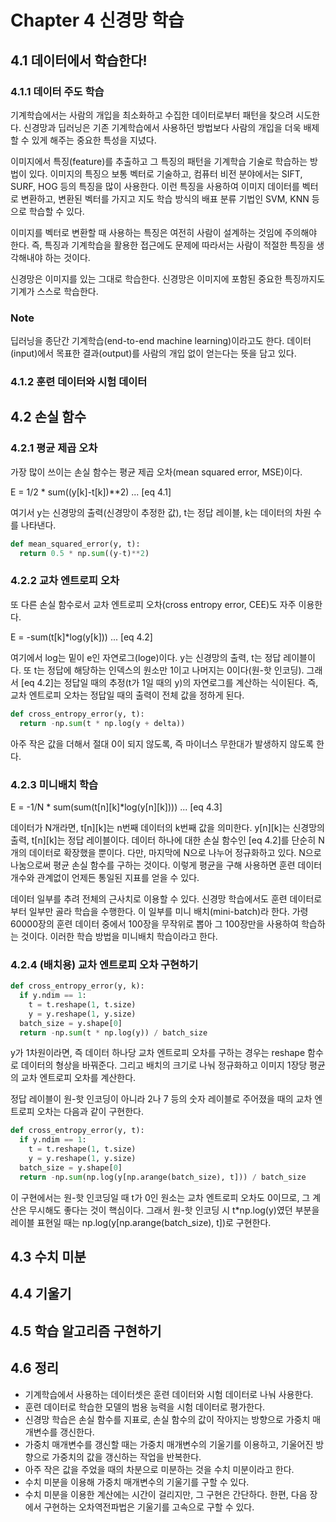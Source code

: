 # Chapter 4 신경망 학습

## 4.1 데이터에서 학습한다!

### 4.1.1 데이터 주도 학습
기계학습에서는 사람의 개입을 최소화하고 수집한 데이터로부터 패턴을 찾으려 시도한다. 신경망과 딥러닝은 기존 기계학습에서 사용하던 방법보다 사람의 개입을 더욱 배제할 수 있게 해주는 중요한 특성을 지녔다.

이미지에서 특징(feature)를 추출하고 그 특징의 패턴을 기계학습 기술로 학습하는 방법이 있다. 이미지의 특징으 보통 벡터로 기술하고, 컴퓨터 비전 분야에서는 SIFT, SURF, HOG 등의 특징을 많이 사용한다. 이런 특징을 사용하여 이미지 데이터를 벡터로 변환하고, 변환된 벡터를 가지고 지도 학습 방식의 배표 분류 기법인 SVM, KNN 등으로 학습할 수 있다.

이미지를 벡터로 변환할 때 사용하는 특징은 여전히 사람이 설계하는 것임에 주의해야 한다. 즉, 특징과 기계학습을 활용한 접근에도 문제에 따라서는 사람이 적절한 특징을 생각해내야 하는 것이다.

신경망은 이미지를 있는 그대로 학습한다. 신경망은 이미지에 포함된 중요한 특징까지도 기계가 스스로 학습한다.

### Note
딥러닝을 종단간 기계학습(end-to-end machine learning)이라고도 한다. 데이터(input)에서 목표한 결과(output)를 사람의 개입 없이 얻는다는 뜻을 담고 있다.

### 4.1.2 훈련 데이터와 시험 데이터

## 4.2 손실 함수

### 4.2.1 평균 제곱 오차
가장 많이 쓰이는 손실 함수는 평균 제곱 오차(mean squared error, MSE)이다.

E = 1/2 * sum((y[k]-t[k])**2) ... [eq 4.1]

여기서 y는 신경망의 출력(신경망이 추정한 값), t는 정답 레이블, k는 데이터의 차원 수를 나타낸다.

```Python
def mean_squared_error(y, t):
  return 0.5 * np.sum((y-t)**2)
```

### 4.2.2 교차 엔트로피 오차
또 다른 손실 함수로서 교차 엔트로피 오차(cross entropy error, CEE)도 자주 이용한다.

E = -sum(t[k]*log(y[k])) ... [eq 4.2]

여기에서 log는 밑이 e인 자연로그(loge)이다. y는 신경망의 출력, t는 정답 레이블이다. 또 t는 정답에 해당하는 인덱스의 원소만 1이고 나머지는 0이다(원-핫 인코딩). 그래서 [eq 4.2]는 정답일 때의 추정(t가 1일 때의 y)의 자연로그를 계산하는 식이된다. 즉, 교차 엔트로피 오차는 정답일 때의 출력이 전체 값을 정하게 된다.

```Python
def cross_entropy_error(y, t):
  return -np.sum(t * np.log(y + delta))
```

아주 작은 값을 더해서 절대 0이 되지 않도록, 즉 마이너스 무한대가 발생하지 않도록 한다.

### 4.2.3 미니배치 학습

E = -1/N * sum(sum(t[n][k]*log(y[n][k]))) ... [eq 4.3]

데이터가 N개라면, t[n][k]는 n번째 데이터의 k번째 값을 의미한다. y[n][k]는 신경망의 출력, t[n][k]는 정답 레이블이다. 데이터 하나에 대한 손실 함수인 [eq 4.2]를 단순히 N개의 데이터로 확장했을 뿐이다. 다만, 마지막에 N으로 나누어 정규화하고 있다. N으로 나눔으로써 평균 손실 함수를 구하는 것이다. 이렇게 평균을 구해 사용하면 훈련 데이터 개수와 관계없이 언제든 통일된 지표를 얻을 수 있다.

데이터 일부를 추려 전체의 근사치로 이용할 수 있다. 신경망 학습에서도 훈련 데이터로부터 일부만 골라 학습을 수행한다. 이 일부를 미니 배치(mini-batch)라 한다. 가령 60000장의 훈련 데이터 중에서 100장을 무작위로 뽑아 그 100장만을 사용하여 학습하는 것이다. 이러한 학습 방법을 미니배치 학습이라고 한다.

### 4.2.4 (배치용) 교차 엔트로피 오차 구현하기
```Python
def cross_entropy_error(y, k):
  if y.ndim == 1:
    t = t.reshape(1, t.size)
    y = y.reshape(1, y.size)
  batch_size = y.shape[0]
  return -np.sum(t * np.log(y)) / batch_size
```

y가 1차원이라면, 즉 데이터 하나당 교차 엔트로피 오차를 구하는 경우는 reshape 함수로 데이터의 형상을 바꿔준다. 그리고 배치의 크기로 나눠 정규화하고 이미지 1장당 평균의 교차 엔트로피 오차를 계산한다.

정답 레이블이 원-핫 인코딩이 아니라 2나 7 등의 숫자 레이블로 주어졌을 때의 교차 엔트로피 오차는 다음과 같이 구현한다.

```Python
def cross_entropy_error(y, t):
  if y.ndim == 1:
    t = t.reshape(1, t.size)
    y = y.reshape(1, y.size)
  batch_size = y.shape[0]
  return -np.sum(np.log(y[np.arange(batch_size), t])) / batch_size
```

이 구현에서는 원-핫 인코딩일 때 t가 0인 원소는 교차 엔트로피 오차도 0이므로, 그 계산은 무시해도 좋다는 것이 핵심이다. 그래서 원-핫 인코딩 시 t*np.log(y)였던 부분을 레이블 표현일 때는 np.log(y[np.arange(batch_size), t])로 구현한다.



## 4.3 수치 미분

## 4.4 기울기

## 4.5 학습 알고리즘 구현하기

## 4.6 정리
- 기계학습에서 사용하는 데이터셋은 훈련 데이터와 시험 데이터로 나눠 사용한다.
- 훈련 데이터로 학습한 모델의 범용 능력을 시험 데이터로 평가한다.
- 신경망 학습은 손실 함수를 지표로, 손실 함수의 값이 작아지는 방향으로 가중치 매개변수를 갱신한다.
- 가중치 매개변수를 갱신할 때는 가중치 매개변수의 기울기를 이용하고, 기울어진 방향으로 가중치의 값을 갱신하는 작업을 반복한다.
- 아주 작은 값을 주었을 때의 차분으로 미분하는 것을 수치 미분이라고 한다.
- 수치 미분을 이용해 가중치 매개변수의 기울기를 구할 수 있다.
- 수치 미분을 이용한 계산에는 시간이 걸리지만, 그 구현은 간단하다. 한편, 다음 장에서 구현하는 오차역전파법은 기울기를 고속으로 구할 수 있다.
